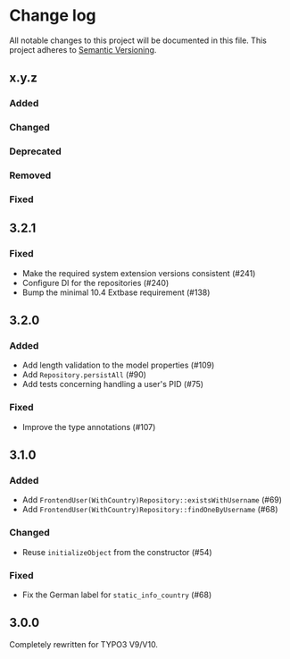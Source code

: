 # Change log

All notable changes to this project will be documented in this file.
This project adheres to [Semantic Versioning](https://semver.org/).

## x.y.z

### Added

### Changed

### Deprecated

### Removed

### Fixed

## 3.2.1

### Fixed
- Make the required system extension versions consistent (#241)
- Configure DI for the repositories (#240)
- Bump the minimal 10.4 Extbase requirement (#138)

## 3.2.0

### Added
- Add length validation to the model properties (#109)
- Add `Repository.persistAll` (#90)
- Add tests concerning handling a user's PID (#75)

### Fixed
- Improve the type annotations (#107)

## 3.1.0

### Added
- Add `FrontendUser(WithCountry)Repository::existsWithUsername` (#69)
- Add `FrontendUser(WithCountry)Repository::findOneByUsername` (#68)

### Changed
- Reuse `initializeObject` from the constructor (#54)

### Fixed
- Fix the German label for `static_info_country` (#68)

## 3.0.0

Completely rewritten for TYPO3 V9/V10.
